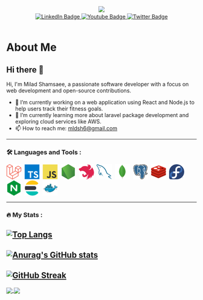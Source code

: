 <div id="header" align="center">
  <img src="https://i.giphy.com/media/v1.Y2lkPTc5MGI3NjExZmk5dGlna2luMHBsazl3Z2Y0ZWx2djRoaHpmYTRubXIxZnQ5ZHo3dyZlcD12MV9pbnRlcm5hbF9naWZfYnlfaWQmY3Q9cw/qwi7fF1bfJQMPlTZ43/giphy.gif" width="200"/>
  <div id="badges">
    <a href="https://www.linkedin.com/in/milad-shamsaee/">
      <img src="https://img.shields.io/badge/LinkedIn-blue?style=for-the-badge&logo=linkedin&logoColor=white" alt="LinkedIn Badge"/>
    </a>
    <a href="https://www.instagram.com/milad_shm">
      <img src="https://img.shields.io/badge/Instagram-red?style=for-the-badge&logo=instagram&logoColor=white" alt="Youtube Badge"/>
    </a>
    <a href="x.com/miladsm">
      <img src="https://img.shields.io/badge/Twitter-blue?style=for-the-badge&logo=x&logoColor=white" alt="Twitter Badge"/>
    </a>
  </div>
  <img src="https://komarev.com/ghpvc/?username=miladshm&style=flat-square&color=blue" alt=""/>
</div>

# About Me
## Hi there 👋
Hi, I'm Milad Shamsaee, a passionate software developer with a focus on web development and open-source contributions.
- 🔭 I’m currently working on a web application using React and Node.js to help users track their fitness goals.
- 🌱 I’m currently learning more about laravel package development and exploring cloud services like AWS.
- 📫 How to reach me: mldsh6@gmail.com

---

### :hammer_and_wrench: Languages and Tools :
<div>
  <img src="https://github.com/devicons/devicon/blob/master/icons/laravel/laravel-original.svg" title="Laravel" alt="Laravel" width="40" height="40"/>&nbsp;
  <img src="https://github.com/devicons/devicon/blob/master/icons/typescript/typescript-original.svg" title="typescript" alt="typescript" width="40" height="40"/>&nbsp;
  <img src="https://github.com/devicons/devicon/blob/master/icons/javascript/javascript-original.svg" title="javascript" alt="javascript" width="40" height="40"/>&nbsp;
  <img src="https://github.com/devicons/devicon/blob/master/icons/nodejs/nodejs-original.svg" title="nodejs" alt="nodejs" width="40" height="40"/>&nbsp;
  <img src="https://github.com/devicons/devicon/blob/master/icons/nestjs/nestjs-original.svg" title="nestjs" alt="nestjs" width="40" height="40"/>&nbsp;
  <img src="https://github.com/devicons/devicon/blob/master/icons/mysql/mysql-original.svg" title="MySql" alt="MySql" width="40" height="40"/>&nbsp;
  <img src="https://github.com/devicons/devicon/blob/master/icons/mongodb/mongodb-original.svg" title="mongodb" alt="mongodb" width="40" height="40"/>&nbsp;
  <img src="https://github.com/devicons/devicon/blob/master/icons/postgresql/postgresql-original.svg" title="postgresql" alt="postgresql" width="40" height="40"/>&nbsp;
  <img src="https://github.com/devicons/devicon/blob/master/icons/redis/redis-original.svg" title="redis" alt="redis" width="40" height="40"/>&nbsp;
  <img src="https://github.com/devicons/devicon/blob/master/icons/fedora/fedora-original.svg" title="fedora" alt="fedora" width="40" height="40"/>&nbsp;
  <img src="https://github.com/devicons/devicon/blob/master/icons/nginx/nginx-original.svg" title="nginx" alt="nginx" width="40" height="40"/>&nbsp;
  <img src="https://github.com/devicons/devicon/blob/master/icons/elasticsearch/elasticsearch-original.svg" title="ElasticSearch" alt="ElasticSearch" width="40" height="40"/>&nbsp;
  <img src="https://github.com/devicons/devicon/blob/master/icons/docker/docker-original.svg" title="Docker" alt="Docker" width="40" height="40"/>&nbsp;


---

### :fire: My Stats :
  [![Top Langs](https://github-readme-stats.vercel.app/api/top-langs/?username=miladshm&theme=dark&layout=compact)](https://github.com/miladshm/miladshm)
  ---
  [![Anurag's GitHub stats](https://github-readme-stats.vercel.app/api?username=miladshm&theme=dark)](https://github.com/miladshm/miladshm)
  ---
  [![GitHub Streak](https://github-readme-streak-stats.herokuapp.com?user=miladshm&theme=dark)](https://github.com/miladshm/miladshm)
  ---
  <a href="https://github.com/miladshm/controller-helpers">
    <img align="center" src="https://github-readme-stats.vercel.app/api/pin/?username=miladshm&repo=controller-helpers&theme=dark" />
  </a>
  <a href="https://github.com/miladshm/mostly-used-action">
    <img align="center" src="https://github-readme-stats.vercel.app/api/pin/?username=miladshm&repo=mostly-used-action&theme=dark" />
  </a>

</div>

<!--
Here are some ideas to get you started:



-->
